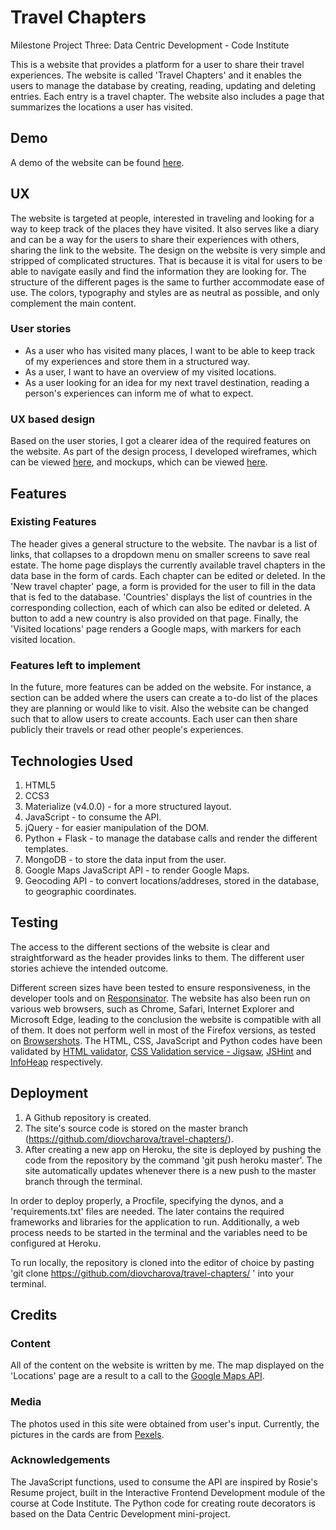 # Travel Chapters
Milestone Project Three: Data Centric Development - Code Institute

This is a website that provides a platform for a user to share their travel experiences. The website is called 'Travel Chapters' and it enables the users to manage the database by creating, reading, updating and deleting entries. Each entry is a travel chapter. The website also includes a page that summarizes the locations a user has visited. 


## Demo 
A demo of the website can  be found [here](https://travel-chapters.herokuapp.com/).

## UX
The website is targeted at people, interested in traveling and looking for a way to keep track of the places they have visited. It also serves like a diary and can be a way for the users to share their experiences with others, sharing the link to the website. 
The design on the website is very simple and stripped of complicated structures. That is because it is vital for users to be able to navigate easily and find the information they are looking for. The structure of the different pages is the same to further accommodate ease of use. The colors, typography and styles are as neutral as possible, and only complement the main content.  

### User stories
* As a user who has visited many places, I want to be able to keep track of my experiences and store them in a structured way. 
* As a user, I want to have an overview of my visited locations.
* As a user looking for an idea for my next travel destination, reading a person's experiences can inform me of what to expect.

### UX based design
Based on the user stories, I got a clearer idea of the required features on the website. As part of the design process, I developed wireframes, which can be viewed [here](https://github.com/diovcharova/travel-chapters/tree/master/static/wireframes), and mockups, which can be viewed [here](https://github.com/diovcharova/travel-chapters/tree/master/static/mockups).

## Features

### Existing Features
The header gives a general structure to the website. The navbar is a list of links, that collapses to a dropdown menu on smaller screens to save real estate. The home page displays the currently available travel chapters in the data base in the form of cards. Each chapter can be edited or deleted. In the 'New travel chapter' page, a form is provided for the user to fill in the data that is fed to the database. 'Countries' displays the list of countries in the corresponding collection, each of which can also be edited or deleted. A button to add a new country is also provided on that page. Finally, the 'Visited locations' page renders a Google maps, with markers for each visited location. 

### Features left to implement
In the future, more features can be added on the website. For instance, a section can be added where the users can create a to-do list of the places they are planning or would like to visit. Also the website can be changed such that to allow users to create accounts. Each user can then share publicly their travels or read other people's experiences. 


## Technologies Used
1. HTML5
2. CCS3
3. Materialize (v4.0.0) - for a more structured layout.
4. JavaScript - to consume the API.
5. jQuery - for easier manipulation of the DOM.
6. Python + Flask - to manage the database calls and render the different templates.
7. MongoDB - to store the data input from the user.
8. Google Maps JavaScript API - to render Google Maps.
9. Geocoding API - to convert locations/addreses, stored in the database, to geographic coordinates.


## Testing
The access to the different sections of the website is clear and straightforward as the header provides links to them. The different user stories achieve the intended outcome.

<!-- 
On the contact page, the contact form provides the users with the opportunity to easily contact the company, without leaving the website. When the form is filled in, an email is sent to my email address, using an EmailJS template, I have created. The links in the footer to the social media accounts of represented by Font Awesome icons and currently redirect the user to the homepage of the corresponding social media. The form on the website is validated and does not allow submission with invalid input. For example, the email address has to include a '@' sign and if it does not, an error message is displayed, indicating the user is trying to submit an invalid email address. All the fields in the forms are required and the user cannot submit the form with an empty field. The social links in the bottom of the page use a 'target="_blank"', so they open in a new tab. It has all been manually tested to make sure it displays what is expected. There are no broken links and it has been manually checked they all point to where they are supposed to. 
-->

Different screen sizes have been tested to ensure responsiveness, in the developer tools and on [Responsinator](https://www.responsinator.com/). The website has also been run on various web browsers, such as Chrome, Safari, Internet Explorer and Microsoft Edge, leading to the conclusion the website is compatible with all of them. It does not perform well in most of the Firefox versions, as tested on [Browsershots](http://browsershots.org/). The HTML, CSS, JavaScript and Python codes have been validated by [HTML validator](https://validator.w3.org/), [CSS Validation service - Jigsaw](https://jigsaw.w3.org/css-validator/), [JSHint](https://jshint.com/) and [InfoHeap](http://infoheap.com/python-lint-online/) respectively.

## Deployment
1. A Github repository is created.
2. The site's source code is stored on the master branch (https://github.com/diovcharova/travel-chapters/).
3. After creating a new app on Heroku, the site is deployed by pushing the code from the repository by the command 'git push heroku master'. The site automatically updates whenever there is a new push to the master branch through the terminal. 

In order to deploy properly, a Procfile, specifying the dynos, and a 'requirements.txt' files are needed. The later contains the required frameworks and libraries for the application to run. Additionally, a web process needs to be started in the terminal and the variables need to be configured at Heroku. 

To run locally, the repository is cloned into the editor of choice by pasting 'git clone https://github.com/diovcharova/travel-chapters/ ' into your terminal.

## Credits

### Content
All of the content on the website is written by me. The map displayed on the 'Locations' page are a result to a call to the [Google Maps API](https://developers.google.com/maps/documentation/javascript/tutorial).
### Media
The photos used in this site were obtained from user's input. Currently, the pictures in the cards are from [Pexels](https://www.pexels.com/). 
### Acknowledgements 
The JavaScript functions, used to consume the API are inspired by Rosie's Resume project, built in the Interactive Frontend Development module of the course at Code Institute. The Python code for creating route decorators is based on the Data Centric Development mini-project. 

